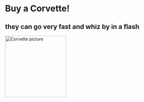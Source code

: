 <!DOCTYPE html>
<html>
<head>

</head>

<body>
<h1> Buy a Corvette! </h1>
<h2> they can go very fast and whiz by in a flash</h2>
<img src="https://www.motortrend.com/uploads/sites/5/2019/09/2020-Chevrolet-Corvette-C8-rear-three-quarter-in-motion-2.jpg" alt="Corvette picture" width="200" height="200">

</body>


</html>
